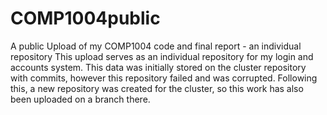 # COMP1004public
A public Upload of my COMP1004 code and final report - an individual repository
This upload serves as an individual repository for my login and accounts system. This data was initially stored on the cluster repository with commits, however this repository failed and was corrupted.
Following this, a new repository was created for the cluster, so this work has also been uploaded on a branch there. 
